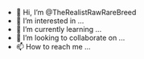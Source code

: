 - 👋 Hi, I’m @TheRealistRawRareBreed
- 👀 I’m interested in ...
- 🌱 I’m currently learning ...
- 💞️ I’m looking to collaborate on ...
- 📫 How to reach me ...

<!---
TheRealistRawRareBreed/TheRealistRawRareBreed is a ✨ special ✨ repository because its `README.md` (this file) appears on your GitHub profile.
You can click the Preview link to take a look at your changes.
--->
